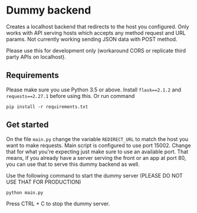 # Dummy backend

Creates a localhost backend that redirects to the host you configured.
Only works with API serving hosts which accepts any method request and URL params. Not currently working sending JSON data with POST method.

Please use this for development only (workaround CORS or replicate third party APIs on localhost).

## Requirements

Please make sure you use Python 3.5 or above. Install `flask==2.1.2` and `requests==2.27.1` before using this. Or run command

```
pip install -r requirements.txt
```


## Get started

On the file `main.py` change the variable `REDIRECT_URL` to match the host you want to make requests.
Main script is configured to use port 15002. Change that for what you're expecting just make sure to use an available port. That means, if you already have a server serving the front or an app at port 80, you can use that to serve this dummy backend as well.

Use the following command to start the dummy server (PLEASE DO NOT USE THAT FOR PRODUCTION)

```
python main.py
```

Press CTRL + C to stop the dummy server.
